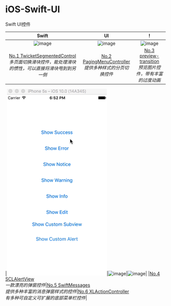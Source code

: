 # iOS-Swift-UI
Swift UI控件


|Swift|UI|!|
|:---:|:---:|:---:|
|![image](https://cloud.githubusercontent.com/assets/7887319/18714404/e77e7588-8015-11e6-939b-25f187a8b4d0.gif)|![image](https://raw.githubusercontent.com/wiki/kitasuke/PagingMenuController/images/demo2.gif)|![image](https://github.com/Ramotion/preview-transition/blob/master/preview-transition.gif)|
|[No.1 TwicketSegmentedControl](https://github.com/twicketapp/TwicketSegmentedControl)<br>*多页面切换滑块控件，能处理滑块的惯性，可以直接将滑块甩到到另一侧*|[No.2 PagingMenuController](https://github.com/kitasuke/PagingMenuController)<br>*提供多种样式的分页切换控件*|[No.3 preview-transition](https://github.com/Ramotion/Preview-Transition)<br>*预览图片控件，带有丰富的过度动画*|

|![image](https://github.com/vikmeup/SCLAlertView-Swift/blob/master/dynamicAnimator.gif)|![image](https://github.com/SwiftKickMobile/SwiftMessages/blob/master/Design/SwiftMessagesSegue.gif)|![image](https://github.com/xmartlabs/XLActionController/blob/master/Media/demo_skype.gif)|
|[No.4 SCLAlertView](https://github.com/vikmeup/SCLAlertView-Swift)<br>*一款漂亮的弹窗控件*|[No.5 SwiftMessages](https://github.com/SwiftKickMobile/SwiftMessages)<br>*提供多种丰富的消息弹窗样式的控件*|[No.6 XLActionController](https://github.com/xmartlabs/XLActionController)<br>*有多种可自定义可扩展的底部菜单栏控件*|


